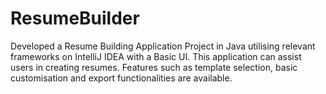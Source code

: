 # ResumeBuilder
Developed a Resume Building Application Project in Java utilising relevant frameworks on IntelliJ IDEA with a Basic UI. This application can assist users in creating resumes.
Features such as template selection, basic customisation and export functionalities are available. <br/>


